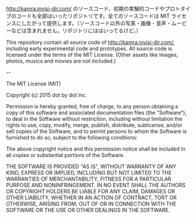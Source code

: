http://kamra.invisi-dir.com/ のソースコード、初期の実験的コードやプロトタイプのコードも全部はいったリポジトリです。全てのソースコードは MIT ライセンスにしたがって提供します。（ソースコード以外の写真・画像・音声・ムービーなどは含まれません。リポジトリにははいってるけど。）

This repository contain all source code of http://kamra.invisi-dir.com/, including early experimental code and prototypes. All source code is licensed under the terms of the MIT License. (Other assets like images, photos, musics and movies are not included.)

--

The MIT License (MIT)

Copyright (c) 2015 dot by dot inc.

Permission is hereby granted, free of charge, to any person obtaining a copy
of this software and associated documentation files (the "Software"), to deal
in the Software without restriction, including without limitation the rights
to use, copy, modify, merge, publish, distribute, sublicense, and/or sell
copies of the Software, and to permit persons to whom the Software is
furnished to do so, subject to the following conditions:

The above copyright notice and this permission notice shall be included in all
copies or substantial portions of the Software.

THE SOFTWARE IS PROVIDED "AS IS", WITHOUT WARRANTY OF ANY KIND, EXPRESS OR
IMPLIED, INCLUDING BUT NOT LIMITED TO THE WARRANTIES OF MERCHANTABILITY,
FITNESS FOR A PARTICULAR PURPOSE AND NONINFRINGEMENT. IN NO EVENT SHALL THE
AUTHORS OR COPYRIGHT HOLDERS BE LIABLE FOR ANY CLAIM, DAMAGES OR OTHER
LIABILITY, WHETHER IN AN ACTION OF CONTRACT, TORT OR OTHERWISE, ARISING FROM,
OUT OF OR IN CONNECTION WITH THE SOFTWARE OR THE USE OR OTHER DEALINGS IN THE
SOFTWARE.
